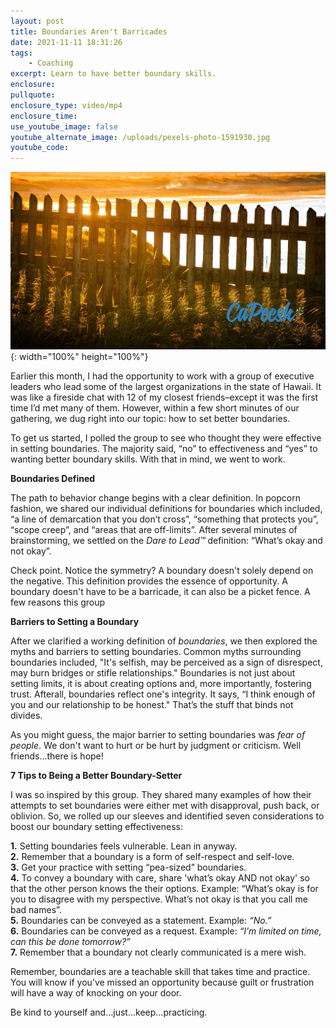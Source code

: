 ```yaml
---
layout: post
title: Boundaries Aren't Barricades
date: 2021-11-11 18:31:26
tags:
    - Coaching
excerpt: Learn to have better boundary skills.
enclosure:
pullquote:
enclosure_type: video/mp4
enclosure_time:
use_youtube_image: false
youtube_alternate_image: /uploads/pexels-photo-1591930.jpg
youtube_code:
---
```

![](/uploads/pexels-photo-1591931.jpg){: width="100%" height="100%"}

Earlier this month, I had the opportunity to work with a group of executive leaders who lead some of the largest organizations in the state of Hawaii. It was like a fireside chat with 12 of my closest friends–except it was the first time I’d met many of them. However, within a few short minutes of our gathering, we dug right into our topic: how to set better boundaries.

To get us started, I polled the group to see who thought they were effective in setting boundaries. The majority said, “no” to effectiveness and “yes” to wanting better boundary skills. With that in mind, we went to work.

**Boundaries Defined**

The path to behavior change begins with a clear definition. In popcorn fashion, we shared our individual definitions for boundaries which included, “a line of demarcation that you don’t cross”, “something that protects you”, “scope creep”, and “areas that are off-limits”. After several minutes of brainstorming, we settled on the *Dare to Lead™* definition: “What’s okay and not okay”.

Check point. Notice the symmetry? A boundary doesn't solely depend on the negative. This definition provides the essence of opportunity. A boundary doesn't have to be a barricade, it can also be a picket fence. A few reasons this group

**Barriers to Setting a Boundary**

After we clarified a working definition of *boundaries*, we then explored the myths and barriers to setting boundaries. Common myths surrounding boundaries included, "It's selfish, may be perceived as a sign of disrespect, may burn bridges or stifle relationships." Boundaries is not just about setting limits, it is about creating options and, more importantly, fostering trust. Afterall, boundaries reflect one's integrity. It says, “I think enough of you and our relationship to be honest." That’s the stuff that binds not divides.

As you might guess, the major barrier to setting boundaries was *fear of people*. We don't want to hurt or be hurt by judgment or criticism. Well friends...there is hope\!

**7 Tips to Being a Better Boundary-Setter**

I was so inspired by this group. They shared many examples of how their attempts to set boundaries were either met with disapproval, push back, or oblivion. So, we rolled up our sleeves and identified seven considerations to boost our boundary setting effectiveness:

**1\.** Setting boundaries feels vulnerable. Lean in anyway.<br>**2\.** Remember that a boundary is a form of self-respect and self-love.<br>**3\.** Get your practice with setting “pea-sized” boundaries.<br>**4\.** To convey a boundary with care, share 'what’s okay AND not okay' so that the other person knows the their options. Example: “What’s okay is for you to disagree with my perspective. What’s not okay is that you call me bad names”.<br>**5\.** Boundaries can be conveyed as a statement. Example: *“No.”*<br>**6\.** Boundaries can be conveyed as a request. Example: *“I’m limited on time, can this be done tomorrow?”*<br>**7\.** Remember that a boundary not clearly communicated is a mere wish.

Remember, boundaries are a teachable skill that takes time and practice. You will know if you’ve missed an opportunity because guilt or frustration will have a way of knocking on your door.

Be kind to yourself and…just…keep…practicing.
